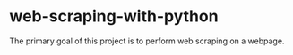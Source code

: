 # web-scraping-with-python
The primary goal of this project is to perform web scraping on a webpage. 
